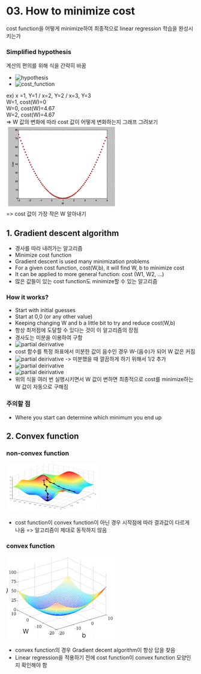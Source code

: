 # 03. How to minimize cost
cost function을 어떻게 minimize하여 최종적으로 linear regression 학습을 완성시키는가

### Simplified hypothesis
계산의 편의를 위해 식을 간략히 바꿈
- <img src="https://latex.codecogs.com/svg.latex?\;H(x)=Wx" title="hypothesis" />
- <img src="https://latex.codecogs.com/svg.latex?\;cost(W)=\frac{1}{m}\sum_{i=1}^{m}(H(x^{(i)})-y^{(i)})^2" title="cost_function" />
ex) x =1, Y=1 / x=2, Y=2 / x=3, Y=3  
W=1, cost(W)=0  
W=0, cost(W)=4.67  
W=2, cost(W)=4.67  
=> W 값의 변화에 따라 cost 값이 어떻게 변화하는지 그래프 그려보기  
![cost graph](https://github.com/jionchu/Study/blob/master/Deep%20Learning/DeepLearningZeroToAll/images/cost-graph.png)  
=> cost 값이 가장 작은 W 알아내기

## 1. Gradient descent algorithm
- 경사를 따라 내려가는 알고리즘
- Minimize cost function
- Gradient descent is used many minimization problems
- For a given cost function, cost(W,b), it will find W, b to minimize cost
- It can be applied to more general function: cost (W1, W2, ...)
- 많은 값들이 있는 cost function도 minimize할 수 있는 알고리즘

### How it works?
- Start with initial guesses
- Start at 0,0 (or any other value)
- Keeping changing W and b a little bit to try and reduce cost(W,b)
- 항상 최저점에 도달할 수 있다는 것이 이 알고리즘의 장점
- 경사도는 미분을 이용하여 구함
- <img src="https://latex.codecogs.com/svg.latex?\;W:=W-\alpha{{\partial}\over{\partial{W}}}{cost(W)}" title="partial deirivative" />
- cost 함수를 특정 좌표에서 미분한 값이 음수인 경우 W-(음수)가 되어 W 값은 커짐
- <img src="https://latex.codecogs.com/svg.latex?\;W:=W-\alpha{{\partial}\over{\partial{W}}}\frac{1}{2m}\sum_{i=1}^{m}(Wx^{(i)}-y^{(i)})^2" title="partial deirivative" /> -> 미분했을 때 깔끔하게 하기 위해서 1/2 추가
- <img src="https://latex.codecogs.com/svg.latex?\;W:=W-\alpha\frac{1}{2m}\sum_{i=1}^{m}2(Wx^{(i)}-y^{(i)})x^{(i)}" title="partial deirivative" />
- <img src="https://latex.codecogs.com/svg.latex?\;W:=W-\alpha\frac{1}{m}\sum_{i=1}^{m}(Wx^{(i)}-y^{(i)})x^{(i)}" title="partial deirivative" />
- 위의 식을 여러 번 실행시키면서 W 값이 변하면 최종적으로 cost를 minimize하는 W 값이 자동으로 구해짐

### 주의할 점
- Where you start can determine which minimum you end up

## 2. Convex function
### non-convex function
![non-convex function](https://github.com/jionchu/Study/blob/master/Deep%20Learning/DeepLearningZeroToAll/images/non-convex-function.png)  
- cost function이 convex function이 아닌 경우 시작점에 따라 결과값이 다르게 나옴 => 알고리즘이 제대로 동작하지 않음  

### convex function
![convex function](https://github.com/jionchu/Study/blob/master/Deep%20Learning/DeepLearningZeroToAll/images/convex-function.png)
- convex function의 경우 Gradient decent algorithm이 항상 답을 찾음
- Linear regression을 적용하기 전에 cost function이 convex function 모양인지 확인해야 함